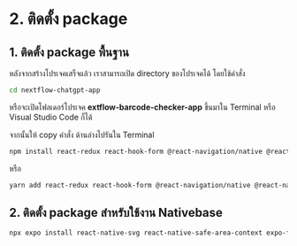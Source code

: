 
# 2. ติดตั้ง package 

## 1. ติดตั้ง package พื้นฐาน

หลังจากสร้างโปรเจคเสร็จแล้ว เราสามารถเปิด directory ของโปรเจคได้ โดยใช้คำสั่ง 

```bash
cd nextflow-chatgpt-app
```

หรือจะเปิดโฟลเดอร์โปรเจค **extflow-barcode-checker-app** ขึ้นมาใน Terminal หรือ Visual Studio Code ก็ได้

จากนั้นให้ copy คำสั่ง ด้านล่างไปรันใน Terminal

```bash
npm install react-redux react-hook-form @react-navigation/native @react-navigation/native-stack native-base @reduxjs/toolkit axios
```

หรือ

```bash
yarn add react-redux react-hook-form @react-navigation/native @react-navigation/native-stack native-base @reduxjs/toolkit axios
```

## 2. ติดตั้ง package สำหรับใช้งาน Nativebase 

```bash
npx expo install react-native-svg react-native-safe-area-context expo-font react-native-screens
```



